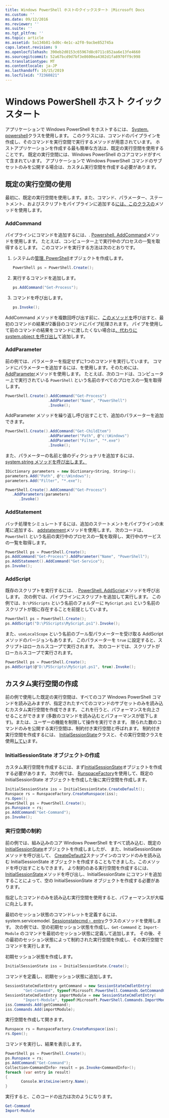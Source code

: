 ```yaml
---
title: Windows PowerShell ホストのクイックスタート |Microsoft Docs
ms.custom: ''
ms.date: 09/12/2016
ms.reviewer: ''
ms.suite: ''
ms.tgt_pltfrm: ''
ms.topic: article
ms.assetid: 5a134b81-bd0c-4e1c-a2f0-9acbe852745a
caps.latest.revision: 9
ms.openlocfilehash: 390eb2d0153c65967d8c0711c852aa6e13fe4660
ms.sourcegitcommit: 52a67bcd9d7bf3e8600ea4302d1fa8970ff9c998
ms.translationtype: MT
ms.contentlocale: ja-JP
ms.lasthandoff: 10/15/2019
ms.locfileid: "72360821"
---
```

# <a name="windows-powershell-host-quickstart"></a>Windows PowerShell ホスト クイック スタート

アプリケーションで Windows PowerShell をホストするには、 [System. powershell](/dotnet/api/System.Management.Automation.PowerShell)クラスを使用します。
このクラスには、コマンドのパイプラインを作成し、そのコマンドを実行空間で実行するメソッドが用意されています。
ホストアプリケーションを作成する最も簡単な方法は、既定の実行空間を使用することです。
既定の実行空間には、Windows PowerShell のコアコマンドがすべて含まれています。
アプリケーションで Windows PowerShell コマンドのサブセットのみを公開する場合は、カスタム実行空間を作成する必要があります。

## <a name="using-the-default-runspace"></a>既定の実行空間の使用

最初に、既定の実行空間を使用します。また、コマンド、パラメーター、ステートメント、およびスクリプトをパイプラインに追加する[には、このクラスの](/dotnet/api/System.Management.Automation.PowerShell)メソッドを使用します。

### <a name="addcommand"></a>AddCommand

パイプラインにコマンドを追加するには、. [Powershell. AddCommand](/dotnet/api/System.Management.Automation.PowerShell.AddCommand)メソッドを使用します。
たとえば、コンピューター上で実行中のプロセスの一覧を取得するとします。
このコマンドを実行する方法は次のとおりです。

1. システムの[管理. PowerShell](/dotnet/api/System.Management.Automation.PowerShell)オブジェクトを作成します。

   ```csharp
   PowerShell ps = PowerShell.Create();
   ```

2. 実行するコマンドを追加します。

   ```csharp
   ps.AddCommand("Get-Process");
   ```

3. コマンドを呼び出します。

   ```csharp
   ps.Invoke();
   ```

AddCommand メソッドを複数回呼び出す前に、[このメソッドを](/dotnet/api/System.Management.Automation.PowerShell.Invoke)呼び出すと、最初のコマンドの結果が2番目のコマンドにパイプ処理されます。
パイプを使用して前のコマンドの結果をコマンドに渡したくない場合は[、代わりに system.object を呼び出し](/dotnet/api/System.Management.Automation.PowerShell.AddStatement)て追加します。

### <a name="addparameter"></a>AddParameter

前の例では、パラメーターを指定せずに1つのコマンドを実行しています。
コマンドにパラメーターを追加するには、を使用します。そのためには、 [AddParameter](/dotnet/api/System.Management.Automation.PSCommand.AddParameter)メソッドを使用します。
たとえば、次のコードは、コンピューター上で実行されている `PowerShell` という名前のすべてのプロセスの一覧を取得します。

```csharp
PowerShell.Create().AddCommand("Get-Process")
                   .AddParameter("Name", "PowerShell")
                   .Invoke();
```

AddParameter メソッドを繰り返し呼び出すことで、追加のパラメーターを追加できます。

```csharp                   
PowerShell.Create().AddCommand("Get-ChildItem")
                   .AddParameter("Path", @"c:\Windows")
                   .AddParameter("Filter", "*.exe")
                   .Invoke();
```

また、パラメーターの名前と値のディクショナリを追加するには、 [system.string メソッドを呼び出します。](/dotnet/api/System.Management.Automation.PowerShell.AddParameters)

```csharp
IDictionary parameters = new Dictionary<String, String>();
parameters.Add("Path", @"c:\Windows");
parameters.Add("Filter", "*.exe");

PowerShell.Create().AddCommand("Get-Process")
   .AddParameters(parameters)
      .Invoke()

```

### <a name="addstatement"></a>AddStatement

バッチ処理をシミュレートするには、追加のステートメントをパイプラインの末尾に追加する、 [addstatement](/dotnet/api/System.Management.Automation.PowerShell.AddStatement)メソッドを使用します。
次のコードは、`PowerShell` という名前の実行中のプロセスの一覧を取得し、実行中のサービスの一覧を取得します。

```csharp
PowerShell ps = PowerShell.Create();
ps.AddCommand("Get-Process").AddParameter("Name", "PowerShell");
ps.AddStatement().AddCommand("Get-Service");
ps.Invoke();
```

### <a name="addscript"></a>AddScript

既存のスクリプトを実行するには、. [PowerShell. AddScript](/dotnet/api/System.Management.Automation.PowerShell.AddScript)メソッドを呼び出します。
次の例では、パイプラインにスクリプトを追加して実行します。
この例では、`D:\PSScripts` という名前のフォルダーに `MyScript.ps1` という名前のスクリプトが既に存在することを前提としています。

```csharp
PowerShell ps = PowerShell.Create();
ps.AddScript("D:\PSScripts\MyScript.ps1").Invoke();
```

また、`useLocalScope` という名前のブール型パラメーターを受け取る AddScript メソッドのバージョンもあります。
このパラメーターを `true` に設定すると、スクリプトはローカルスコープで実行されます。
次のコードでは、スクリプトがローカルスコープで実行されます。

```csharp
PowerShell ps = PowerShell.Create();
ps.AddScript(@"D:\PSScripts\MyScript.ps1", true).Invoke();
```

## <a name="creating-a-custom-runspace"></a>カスタム実行空間の作成

前の例で使用した既定の実行空間は、すべてのコア Windows PowerShell コマンドを読み込みますが、指定されたすべてのコマンドのサブセットのみを読み込むカスタム実行空間を作成できます。
これを行うと、パフォーマンスを向上させることができます (多数のコマンドを読み込むとパフォーマンスが低下します)。または、ユーザーの機能を制限して操作を実行できます。
限られた数のコマンドのみを公開する実行空間は、制約付き実行空間と呼ばれます。
制約付き実行空間を作成するには、 [InitialSessionState](/dotnet/api/System.Management.Automation.Runspaces.InitialSessionState)クラスと、その実行空間クラスを使用[してい](/dotnet/api/System.Management.Automation.Runspaces.Runspace)ます。

### <a name="creating-an-initialsessionstate-object"></a>InitialSessionState オブジェクトの作成

カスタム実行空間を作成するには、まず[InitialSessionState](/dotnet/api/System.Management.Automation.Runspaces.InitialSessionState)オブジェクトを作成する必要があります。
次の例では、 [RunspaceFactory](/dotnet/api/System.Management.Automation.Runspaces.RunspaceFactory)を使用して、既定の InitialSessionState オブジェクトを作成した後に実行空間を作成します。

```csharp
InitialSessionState iss = InitialSessionState.CreateDefault();
Runspace rs = RunspaceFactory.CreateRunspace(iss);
rs.Open();
PowerShell ps = PowerShell.Create();
ps.Runspace = rs;
ps.AddCommand("Get-Command");
ps.Invoke();
```

### <a name="constraining-the-runspace"></a>実行空間の制約

前の例では、組み込みのコア Windows PowerShell をすべて読み込む、既定の[InitialSessionState](/dotnet/api/System.Management.Automation.Runspaces.InitialSessionState)オブジェクトを作成しましたが、
また、InitialSessionState メソッドを呼び出して、 [CreateDefault2](/dotnet/api/System.Management.Automation.Runspaces.InitialSessionState.CreateDefault2)スナップインのコマンドのみを読み込む InitialSessionState オブジェクトを作成することもできました。このメソッドを呼び出すこともできます。
より制約のある実行空間を作成するには、 [InitialSessionState](/dotnet/api/System.Management.Automation.Runspaces.InitialSessionState.Create)メソッドを呼び出し、InitialSessionState にコマンドを追加することによって、空の InitialSessionState オブジェクトを作成する必要があります。

指定したコマンドのみを読み込む実行空間を使用すると、パフォーマンスが大幅に向上します。

最初のセッション状態のコマンドレットを定義するには、system.servicemodel. [Sessionstatecmd・ entry](/dotnet/api/System.Management.Automation.Runspaces.SessionStateCmdletEntry)クラスのメソッドを使用します。
次の例では、空の初期セッション状態を作成し、`Get-Command` と `Import-Module` のコマンドを最初のセッション状態に定義して追加します。
その後、その最初のセッション状態によって制約された実行空間を作成し、その実行空間でコマンドを実行します。

初期セッション状態を作成します。

```csharp
InitialSessionState iss = InitialSessionState.Create();
```

コマンドを定義し、初期セッション状態に追加します。

```csharp
SessionStateCmdletEntry getCommand = new SessionStateCmdletEntry(
        "Get-Command", typeof(Microsoft.PowerShell.Commands.GetCommandCommand), "");
SessionStateCmdletEntry importModule = new SessionStateCmdletEntry(
        "Import-Module", typeof(Microsoft.PowerShell.Commands.ImportModuleCommand), "");
iss.Commands.Add(getCommand);
iss.Commands.Add(importModule);
```

実行空間を作成して開きます。

```csharp
Runspace rs = RunspaceFactory.CreateRunspace(iss);
rs.Open();
```

コマンドを実行し、結果を表示します。

```csharp
PowerShell ps = PowerShell.Create();
ps.Runspace = rs;
ps.AddCommand("Get-Command");
Collection<CommandInfo> result = ps.Invoke<CommandInfo>();
foreach (var entry in result)
{
       Console.WriteLine(entry.Name);
}
```

実行すると、このコードの出力は次のようになります。

```powershell
Get-Command
Import-Module
```
